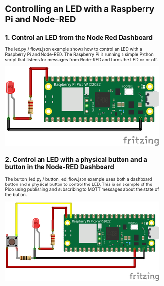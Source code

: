 # Controlling an LED with a Raspberry Pi and Node-RED

## 1. Control an LED from the Node Red Dashboard

The led.py / flows.json example shows how to control an LED with a Raspberry Pi and Node-RED. The Raspberry Pi is running a simple Python script that listens for messages from Node-RED and turns the LED on or off.

![Sketch](led.png)

## 2. Control an LED with a physical button and a button in the Node-RED Dashboard

The button_led.py / button_led_flow.json example uses both a dashboard button and a physical button to control the LED. This is an example of the Pico using publishing and subscribing to MQTT messages about the state of the button.

![Sketch](button_led.png)
